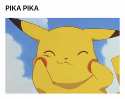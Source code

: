 ## PIKA PIKA
<img src = 'https://raw.githubusercontent.com/sonadztux/WAD-NANDA-1202184077/master/MODUL5%20NANDA/public/storage/pikachu.gif?token=AGFDWBFUGZ5P6GGQTSIES3S7ZUECQ'/>

